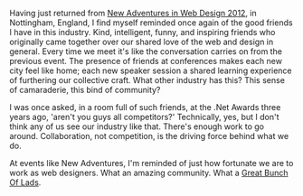 

Having just returned from [New Adventures in Web Design 2012](http://2012.newadventuresconf.com/), in
Nottingham, England, I find myself reminded once again of the good friends I have in this industry. Kind,
intelligent, funny, and inspiring friends who originally came together over our shared love of the web and
design in general. Every time we meet it's like the conversation carries on from the previous event. The
presence of friends at conferences makes each new city feel like home; each new speaker session a shared
learning experience of furthering our collective craft. What other industry has this? This sense of
camaraderie, this bind of community?

I was once asked, in a room full of such friends, at the .Net Awards three years ago, 'aren't you guys all
competitors?' Technically, yes, but I don't think any of us see our industry like that. There's enough work to
go around. Collaboration, not competition, is the driving force behind what we do.

At events like New Adventures, I'm reminded of just how fortunate we are to work as web designers. What an
amazing community. What a [Great Bunch Of Lads](http://greatbunchoflads.com/).